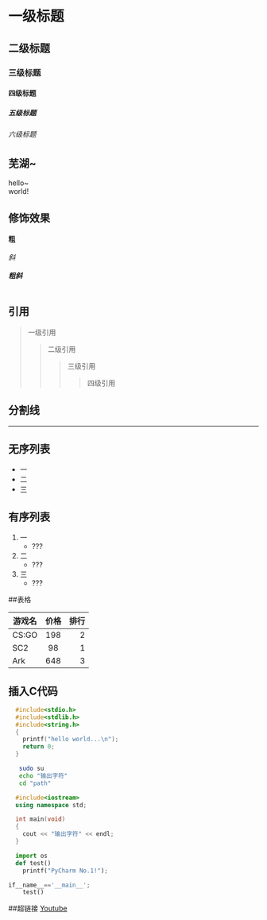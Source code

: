 # 一级标题
## 二级标题
### 三级标题
#### 四级标题
##### 五级标题
###### 六级标题

## 芜湖~
  hello~<br>world!

## 修饰效果

  **粗**<br><br>
  *斜*<br><br>
  ***粗斜***<br><br>

## 引用

> 一级引用
>> 二级引用
>>> 三级引用
>>>> 四级引用

## 分割线

---

## 无序列表

* 一
* 二
* 三

## 有序列表

1. 一
   * ???
2. 二
   * ???
3. 三
   * ???

##表格

游戏名|价格|排行
--|:--:|--:
CS:GO|198|2
SC2|98|1
Ark|648|3

## 插入C代码

```c
  #include<stdio.h>
  #include<stdlib.h>
  #include<string.h>
  {
	printf("hello world...\n");
	return 0;
  }
```

```bash
   sudo su
   echo "输出字符"
   cd "path"
```

```cpp
  #include<iostream>
  using namespace std;

  int main(void)
  {
	cout << "输出字符" << endl;
  }
```

```python
  import os
  def test()
  	printf("PyCharm No.1!");

if__name__=='__main__';
	test()
```

##超链接
[Youtube](https://www.youtube.com "跳转到Youtube~")

